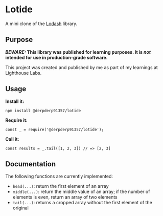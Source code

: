 # Lotide

A mini clone of the [Lodash](https://lodash.com) library.

## Purpose

**_BEWARE:_ This library was published for learning purposes. It is _not_ intended for use in production-grade software.**

This project was created and published by me as part of my learnings at Lighthouse Labs. 

## Usage

**Install it:**

`npm install @derpderp91357/lotide`

**Require it:**

`const _ = require('@derpderp91357/lotide');`

**Call it:**

`const results = _.tail([1, 2, 3]) // => [2, 3]`

## Documentation

The following functions are currently implemented:

* `head(...)`: return the first element of an array
* `middle(...)`: return the middle value of an array; if the number of elements is even, return an array of two elements
* `tail(...)`: returns a cropped array without the first element of the original